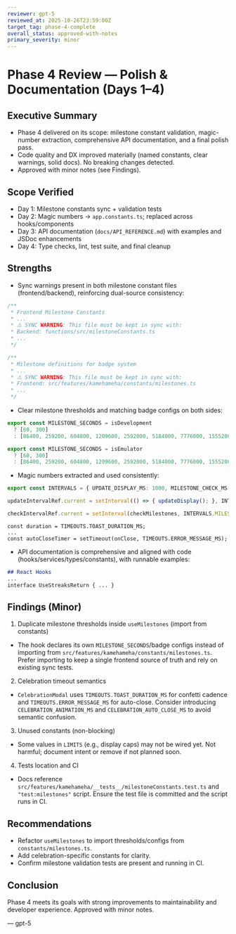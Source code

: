 ```yaml
---
reviewer: gpt-5
reviewed_at: 2025-10-26T23:59:00Z
target_tag: phase-4-complete
overall_status: approved-with-notes
primary_severity: minor
---
```


# Phase 4 Review — Polish & Documentation (Days 1–4)

## Executive Summary

- Phase 4 delivered on its scope: milestone constant validation, magic-number extraction, comprehensive API documentation, and a final polish pass.
- Code quality and DX improved materially (named constants, clear warnings, solid docs). No breaking changes detected.
- Approved with minor notes (see Findings).

## Scope Verified

- Day 1: Milestone constants sync + validation tests
- Day 2: Magic numbers → `app.constants.ts`; replaced across hooks/components
- Day 3: API documentation (`docs/API_REFERENCE.md`) with examples and JSDoc enhancements
- Day 4: Type checks, lint, test suite, and final cleanup

## Strengths

- Sync warnings present in both milestone constant files (frontend/backend), reinforcing dual-source consistency:
```1:15:src/features/kamehameha/constants/milestones.ts
/**
 * Frontend Milestone Constants
 * ...
 * ⚠️ SYNC WARNING: This file must be kept in sync with:
 * Backend: functions/src/milestoneConstants.ts
 * ...
 */
```
```1:13:functions/src/milestoneConstants.ts
/**
 * Milestone definitions for badge system
 * ...
 * ⚠️ SYNC WARNING: This file must be kept in sync with:
 * Frontend: src/features/kamehameha/constants/milestones.ts
 * ...
 */
```
- Clear milestone thresholds and matching badge configs on both sides:
```27:39:src/features/kamehameha/constants/milestones.ts
export const MILESTONE_SECONDS = isDevelopment
  ? [60, 300]
  : [86400, 259200, 604800, 1209600, 2592000, 5184000, 7776000, 15552000, 31536000];
```
```18:31:functions/src/milestoneConstants.ts
export const MILESTONE_SECONDS = isEmulator
  ? [60, 300]
  : [86400, 259200, 604800, 1209600, 2592000, 5184000, 7776000, 15552000, 31536000];
```
- Magic numbers extracted and used consistently:
```11:20:src/features/kamehameha/constants/app.constants.ts
export const INTERVALS = { UPDATE_DISPLAY_MS: 1000, MILESTONE_CHECK_MS: 1000, POLLING_MS: 5000 } as const;
```
```190:201:src/features/kamehameha/hooks/useStreaks.ts
updateIntervalRef.current = setInterval(() => { updateDisplay(); }, INTERVALS.UPDATE_DISPLAY_MS);
```
```153:161:src/features/kamehameha/hooks/useMilestones.ts
checkIntervalRef.current = setInterval(checkMilestones, INTERVALS.MILESTONE_CHECK_MS);
```
```23:60:src/features/kamehameha/components/CelebrationModal.tsx
const duration = TIMEOUTS.TOAST_DURATION_MS;
...
const autoCloseTimer = setTimeout(onClose, TIMEOUTS.ERROR_MESSAGE_MS);
```
- API documentation is comprehensive and aligned with code (hooks/services/types/constants), with runnable examples:
```17:35:docs/API_REFERENCE.md
## React Hooks
...
interface UseStreaksReturn { ... }
```

## Findings (Minor)

1) Duplicate milestone thresholds inside `useMilestones` (import from constants)
- The hook declares its own `MILESTONE_SECONDS`/badge configs instead of importing from `src/features/kamehameha/constants/milestones.ts`. Prefer importing to keep a single frontend source of truth and rely on existing sync tests.

2) Celebration timeout semantics
- `CelebrationModal` uses `TIMEOUTS.TOAST_DURATION_MS` for confetti cadence and `TIMEOUTS.ERROR_MESSAGE_MS` for auto-close. Consider introducing `CELEBRATION_ANIMATION_MS` and `CELEBRATION_AUTO_CLOSE_MS` to avoid semantic confusion.

3) Unused constants (non-blocking)
- Some values in `LIMITS` (e.g., display caps) may not be wired yet. Not harmful; document intent or remove if not planned soon.

4) Tests location and CI
- Docs reference `src/features/kamehameha/__tests__/milestoneConstants.test.ts` and `"test:milestones"` script. Ensure the test file is committed and the script runs in CI.

## Recommendations

- Refactor `useMilestones` to import thresholds/configs from `constants/milestones.ts`.
- Add celebration-specific constants for clarity.
- Confirm milestone validation tests are present and running in CI.

## Conclusion

Phase 4 meets its goals with strong improvements to maintainability and developer experience. Approved with minor notes.

— gpt-5
